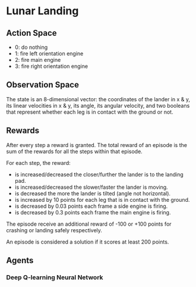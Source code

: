 


# Lunar Landing
## Action Space
* 0: do nothing
* 1: fire left orientation engine
* 2: fire main engine
* 3: fire right orientation engine

## Observation Space
The state is an 8-dimensional vector: the coordinates of the lander in x & y, its linear velocities in x & y, its angle, its angular velocity, and two booleans that represent whether each leg is in contact with the ground or not.

## Rewards
After every step a reward is granted. The total reward of an episode is the sum of the rewards for all the steps within that episode.

For each step, the reward:
* is increased/decreased the closer/further the lander is to the landing pad.
* is increased/decreased the slower/faster the lander is moving.
* is decreased the more the lander is tilted (angle not horizontal).
* is increased by 10 points for each leg that is in contact with the ground.
* is decreased by 0.03 points each frame a side engine is firing.
* is decreased by 0.3 points each frame the main engine is firing.

The episode receive an additional reward of -100 or +100 points for crashing or landing safely respectively.

An episode is considered a solution if it scores at least 200 points.

## Agents

### Deep Q-learning Neural Network